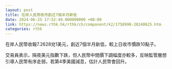 ```yaml
---
layout: post
title: 在岸人民幣收市創近7個半月新低
date: 2024-06-25 17:52:49.000000000 +08:00
link: https://news.rthk.hk/rthk/ch/component/k2/1758990-20240625.htm
categories: rthk
---
```


在岸人民幣收報7.2628兌1美元，創近7個半月新低，較上日收市價跌10點子。

交易員表示，隔夜美元指數下跌，但人民幣中間價下調幅度亦較多，反映監管層想引導人民幣有序走弱，若第4季美國減息，估計人民幣會回升。
